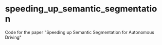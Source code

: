 # speeding_up_semantic_segmentation
Code for the paper "Speeding up Semantic Segmentation for Autonomous Driving"   
